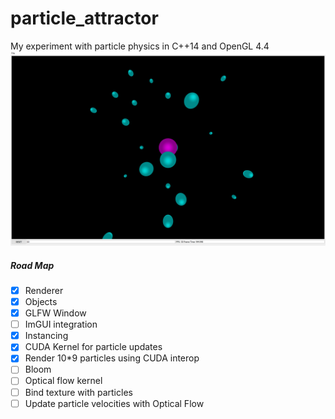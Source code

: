 # particle_attractor
My experiment with particle physics in C++14 and OpenGL 4.4
![screen.png](./res/screen.png)

##### Road Map
- [x] Renderer
- [x] Objects
- [x] GLFW Window
- [ ] ImGUI integration
- [x] Instancing 
- [x] CUDA Kernel for particle updates
- [x] Render 10\*9 particles using CUDA interop
- [ ] Bloom
- [ ] Optical flow kernel
- [ ] Bind texture with particles
- [ ] Update particle velocities with Optical Flow  
